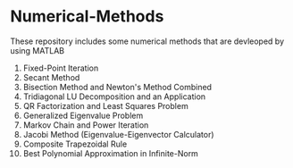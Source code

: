 # Numerical-Methods
These repository includes some numerical methods that are devleoped by using MATLAB

1) Fixed-Point Iteration
2) Secant Method
3) Bisection Method and Newton's Method Combined
4) Tridiagonal LU Decomposition and an Application
5) QR Factorization and Least Squares Problem
6) Generalized Eigenvalue Problem
7) Markov Chain and Power Iteration
8) Jacobi Method (Eigenvalue-Eigenvector Calculator)
9) Composite Trapezoidal Rule
10) Best Polynomial Approximation in Infinite-Norm
